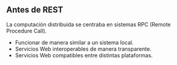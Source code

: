 ## Antes de REST

La computación distribuida se centraba en sistemas RPC (Remote Procedure Call).

* Funcionar de manera similar a un sistema local.
* Servicios Web interoperables de manera transparente.
* Servicios Web compatibles entre distintas plataformas.


